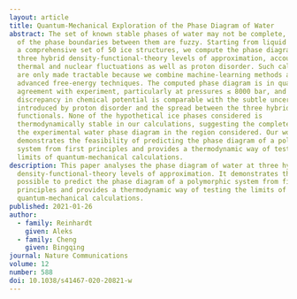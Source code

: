 ```yaml
---
layout: article
title: Quantum-Mechanical Exploration of the Phase Diagram of Water
abstract: The set of known stable phases of water may not be complete, and some
  of the phase boundaries between them are fuzzy. Starting from liquid water and
  a comprehensive set of 50 ice structures, we compute the phase diagram at
  three hybrid density-functional-theory levels of approximation, accounting for
  thermal and nuclear fluctuations as well as proton disorder. Such calculations
  are only made tractable because we combine machine-learning methods and
  advanced free-energy techniques. The computed phase diagram is in qualitative
  agreement with experiment, particularly at pressures ≲ 8000 bar, and the
  discrepancy in chemical potential is comparable with the subtle uncertainties
  introduced by proton disorder and the spread between the three hybrid
  functionals. None of the hypothetical ice phases considered is
  thermodynamically stable in our calculations, suggesting the completeness of
  the experimental water phase diagram in the region considered. Our work
  demonstrates the feasibility of predicting the phase diagram of a polymorphic
  system from first principles and provides a thermodynamic way of testing the
  limits of quantum-mechanical calculations.
description: This paper analyses the phase diagram of water at three hybrid
  density-functional-theory levels of approximation. It demonstrates that it is
  possible to predict the phase diagram of a polymorphic system from first
  principles and provides a thermodynamic way of testing the limits of
  quantum-mechanical calculations.
published: 2021-01-26
author:
  - family: Reinhardt
    given: Aleks
  - family: Cheng
    given: Bingqing
journal: Nature Communications
volume: 12
number: 588
doi: 10.1038/s41467-020-20821-w
---
```

